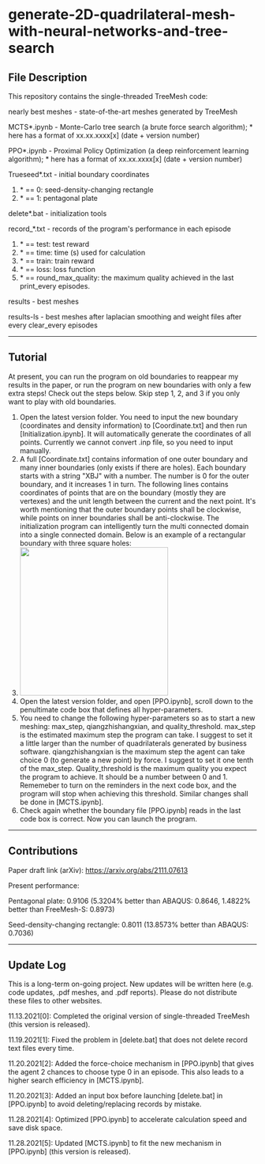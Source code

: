 # generate-2D-quadrilateral-mesh-with-neural-networks-and-tree-search

## File Description

This repository contains the single-threaded TreeMesh code:

nearly best meshes - state-of-the-art meshes generated by TreeMesh

MCTS*.ipynb - Monte-Carlo tree search (a brute force search algorithm); * here has a format of xx.xx.xxxx[x] (date + version number)

PPO*.ipynb - Proximal Policy Optimization (a deep reinforcement learning algorithm); * here has a format of xx.xx.xxxx[x] (date + version number)

Trueseed*.txt - initial boundary coordinates

1. \* == 0: seed-density-changing rectangle
2. \* == 1: pentagonal plate

delete*.bat - initialization tools

record_*.txt - records of the program's performance in each episode

1. \* == test: test reward
2. \* == time: time (s) used for calculation
3. \* == train: train reward
4. \* == loss: loss function
5. \* == round_max_quality: the maximum quality achieved in the last print_every episodes.

results - best meshes

results-ls - best meshes after laplacian smoothing and weight files after every clear_every episodes

----------

## Tutorial

At present, you can run the program on old boundaries to reappear my results in the paper, or run the program on new boundaries with only a few extra steps! Check out the steps below. Skip step 1, 2, and 3 if you only want to play with old boundaries.
 
1. Open the latest version folder. You need to input the new boundary (coordinates and density information) to [Coordinate.txt] and then run [Initialization.ipynb]. It will automatically generate the coordinates of all points. Currently we cannot convert .inp file, so you need to input manually.
2. A full [Coordinate.txt] contains information of one outer boundary and many inner boundaries (only exists if there are holes). Each boundary starts with a string "XBJ" with a number. The number is 0 for the outer boundary, and it increases 1 in turn. The following lines contains coordinates of points that are on the boundary (mostly they are vertexes) and the unit length between the current and the next point. It's worth mentioning that the outer boundary points shall be clockwise, while points on inner boundaries shall be anti-clockwise. The initialization program can intelligently turn the multi connected domain into a single connected domain. Below is an example of a rectangular boundary with three square holes:
3. <img src = "https://github.com/gt2001/generate-2D-quadrilateral-mesh-with-neural-networks-and-tree-search/blob/main/Example.png" width = "300"/>
4. Open the latest version folder, and open [PPO.ipynb], scroll down to the penultimate code box that defines all hyper-parameters.
5. You need to change the following hyper-parameters so as to start a new meshing: max_step, qiangzhishangxian, and quality_threshold. max_step is the estimated maximum step the program can take. I suggest to set it a little larger than the number of quadrilaterals generated by business software. qiangzhishangxian is the maximum step the agent can take choice 0 (to generate a new point) by force. I suggest to set it one tenth of the max_step. Quality_threshold is the maximum quality you expect the program to achieve. It should be a number between 0 and 1. Rememeber to turn on the reminders in the next code box, and the program will stop when achieving this threshold. Similar changes shall be done in [MCTS.ipynb].
6. Check again whether the boundary file [PPO.ipynb] reads in the last code box is correct. Now you can launch the program.

----------

## Contributions

Paper draft link (arXiv): https://arxiv.org/abs/2111.07613

Present performance:

Pentagonal plate: 0.9106 (5.3204% better than ABAQUS: 0.8646, 1.4822% better than FreeMesh-S: 0.8973)

Seed-density-changing rectangle: 0.8011 (13.8573% better than ABAQUS: 0.7036)

----------

## Update Log

This is a long-term on-going project. New updates will be written here (e.g. code updates, .pdf meshes, and .pdf reports). Please do not distribute these files to other websites.

11.13.2021[0]: Completed the original version of single-threaded TreeMesh (this version is released).

11.19.2021[1]: Fixed the problem in [delete.bat] that does not delete record text files every time.

11.20.2021[2]: Added the force-choice mechanism in [PPO.ipynb] that gives the agent 2 chances to choose type 0 in an episode. This also leads to a higher search efficiency in [MCTS.ipynb].

11.20.2021[3]: Added an input box before launching [delete.bat] in [PPO.ipynb] to avoid deleting/replacing records by mistake.

11.28.2021[4]: Optimized [PPO.ipynb] to accelerate calculation speed and save disk space.

11.28.2021[5]: Updated [MCTS.ipynb] to fit the new mechanism in [PPO.ipynb] (this version is released).
